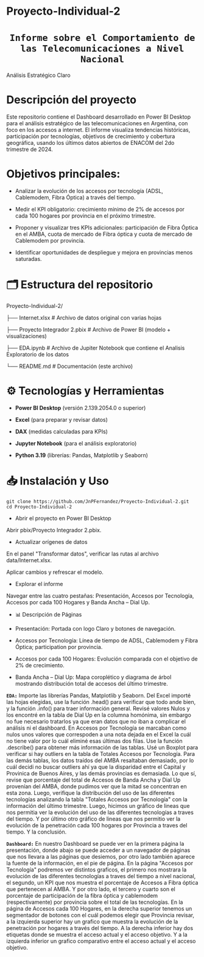 # Proyecto-Individual-2

# <h1 align="center">**`Informe sobre el Comportamiento de las Telecomunicaciones a Nivel Nacional`**</h1>
Análisis Estratégico Claro

# Descripción del proyecto
Este repositorio contiene el Dashboard desarrollado en Power BI Desktop para el análisis estratégico de las telecomunicaciones en Argentina, con foco en los accesos a internet. El informe visualiza tendencias históricas, participación por tecnologías, objetivos de crecimiento y cobertura geográfica, usando los últimos datos abiertos de ENACOM del 2do trimestre de 2024.

# Objetivos principales:

- Analizar la evolución de los accesos por tecnología (ADSL, Cablemodem, Fibra Óptica) a través del tiempo.

- Medir el KPI obligatorio: crecimiento mínimo de 2% de accesos por cada 100 hogares por provincia en el próximo trimestre.

- Proponer y visualizar tres KPIs adicionales: participación de Fibra Óptica en el AMBA, cuota de mercado de Fibra óptica y cuota de mercado de Cablemodem por provincia.

- Identificar oportunidades de despliegue y mejora en provincias menos saturadas.

# 🗂️ Estructura del repositorio

Proyecto-Individual-2/

├── Internet.xlsx         # Archivo de datos original con varias hojas

├── Proyecto Integrador 2.pbix   # Archivo de Power BI (modelo + visualizaciones)

├── EDA.ipynb                  # Archivo de Jupiter Notebook que contiene el Analisis Exploratorio de los datos

└── README.md                 # Documentación (este archivo)

# ⚙️ Tecnologías y Herramientas

- **Power BI Desktop** (versión 2.139.2054.0 o superior)

- **Excel** (para preparar y revisar datos)

- **DAX** (medidas calculadas para KPIs)

- **Jupyter Notebook** (para el análisis exploratorio)
  
- **Python 3.19** (librerías: Pandas, Matplotlib y Seaborn)

# 📥 Instalación y Uso
```
git clone https://github.com/JnPFernandez/Proyecto-Individual-2.git
cd Proyecto-Individual-2
```
- Abrir el proyecto en Power BI Desktop

Abrir pbix/Proyecto Integrador 2.pbix.

- Actualizar orígenes de datos

En el panel "Transformar datos", verificar las rutas al archivo data/Internet.xlsx.

Aplicar cambios y refrescar el modelo.

- Explorar el informe 

Navegar entre las cuatro pestañas: Presentación, Accesos por Tecnología, Accesos por cada 100 Hogares y Banda Ancha – Dial Up.

* 📊 Descripción de Páginas

- Presentación: Portada con logo Claro y botones de navegación.

- Accesos por Tecnología: Línea de tiempo de ADSL, Cablemodem y Fibra Óptica; participation por provincia.

- Accesos por cada 100 Hogares: Evolución comparada con el objetivo de 2% de crecimiento.

- Banda Ancha – Dial Up: Mapa coroplético y diagrama de árbol mostrando distribución total de accesos del último trimestre.

**`EDA:`**
Importe las librerías Pandas, Matplotlib y Seaborn. Del Excel importé las hojas elegidas, use la función .head() para verificar que todo ande bien, y la función .info() para traer información general. Revisé valores Nulos y los encontré en la tabla de Dial Up en la columna homónima, sin embargo no fue necesario tratarlos ya que eran datos que no iban a complicar el análisis ni el dashboard. En Accesos por Tecnología se marcaban como nulos unos valores que correspoden a una nota dejada en el Excel la cuál no tiene valor por lo cuál eliminé esas últimas dos filas. Use la función .describe() para obtener más información de las tablas. Usé un Boxplot para verificar si hay outliers en la tabla de Totales Accesos por Tecnología. Para las demás tablas, los datos traídos del AMBA resaltaban demasiado, por lo cuál decidi no buscar outliers ahí ya que la disparidad entre el Capital y Provinica de Buenos Aires, y las demás provincias es demasiada. Lo que sí, revise que porcentaje del total de Accesos de Banda Ancha y Dial Up provenían del AMBA, donde pudimos ver que la mitad se concentran en esta zona. Luego, verifique la distribución del uso de las diferentes tecnologías analizando la tabla "Totales Accesos por Tecnología" con la información del último trimestre. Luego, hicimos un gráfico de lineas que nos permitia ver la evolución del uso de las diferentes tecnologías a traves del tiempo. Y por último otro gráfico de lineas que nos permitio ver la evolución de la penetración cada 100 hogares por Provincia a traves del tiempo. Y la conclusión.

**`Dashboard:`**
En nuestro Dashboard se puede ver en la primera página la presentación, donde abajo se puede acceder a un navegador de páginas que nos llevara a las páginas que desiemos, por otro lado también aparece la fuente de la información, en el pie de página. En la página "Accesos por Tecnología" podremos ver distintos graficos, el primero nos mostrara la evolución de las diferentes tecnologías a traves del tiempo a nivel nacional, el segundo, un KPI que nos muestra el porcentaje de Accesos a Fibra óptica que pertenecen al AMBA. Y por otro lado, el tercero y cuarto son el porcentaje de participación de la fibra óptica y cablemodem (respectivamente) por provincia sobre el total de las tecnologías. En la página de Accesos cada 100 Hogares, en la derecha superior tenemos un segmentador de botones con el cuál podemos elegir que Provincia revisar, a la izquierda superior hay un grafico que muestra la evolución de la penetración por hogares a través del tiempo. A la derecha inferior hay dos etiquetas donde se muestra el acceso actual y el acceso objetivo. Y a la izquierda inferior un grafico comparativo entre el acceso actual y el acceso objetivo.
